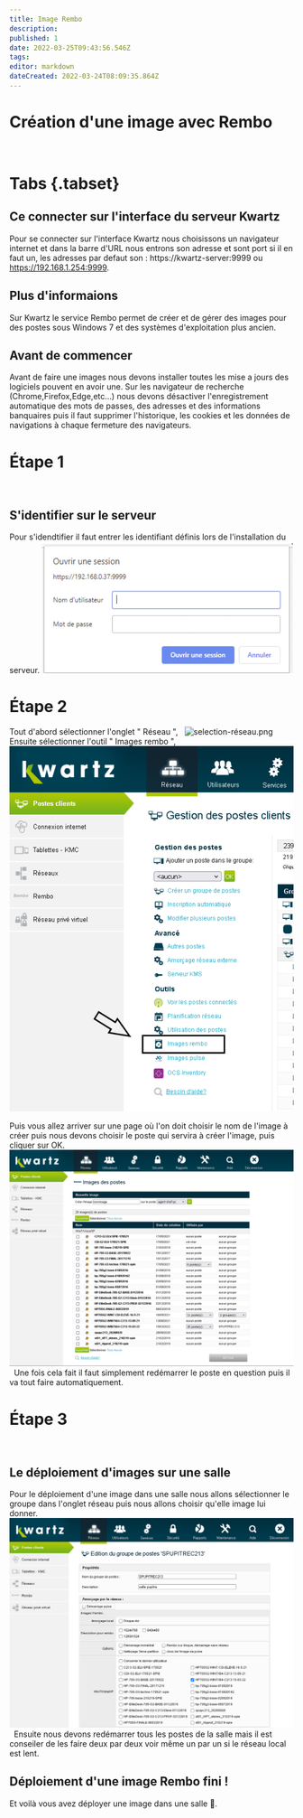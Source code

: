 ```yaml
---
title: Image Rembo
description: 
published: 1
date: 2022-03-25T09:43:56.546Z
tags: 
editor: markdown
dateCreated: 2022-03-24T08:09:35.864Z
---
```


# Création d'une image avec Rembo
 
# Tabs {.tabset}
## Ce connecter sur l'interface du serveur Kwartz
Pour se connecter sur l'interface Kwartz nous choisissons un navigateur internet et dans la barre d'URL nous entrons son adresse et sont port si il en faut un, les adresses par defaut son :
https://kwartz-server:9999 ou https://192.168.1.254:9999.

## Plus d'informaions
Sur Kwartz le service Rembo permet de créer et de gérer des images pour des postes sous Windows 7 et des systèmes d'exploitation plus ancien.
 
## Avant de commencer
Avant de faire une images nous devons installer toutes les mise a jours des logiciels pouvent en avoir une.
Sur les navigateur de recherche (Chrome,Firefox,Edge,etc...) nous devons désactiver l'enregistrement automatique des mots de passes, des adresses et des informations banquaires puis il faut supprimer l'historique, les cookies et les données de navigations à chaque fermeture des navigateurs.
 
# Étape 1
 

## S'identifier sur le serveur
Pour s'idendtifier il faut entrer les identifiant définis lors de l'installation du serveur.
![connexion-serveur.png](/images/kwartz/connexion-serveur.png)

# Étape 2
Tout d'abord sélectionner l'onglet " Réseau ",
 
![selection-réseau.png](/images/kwartz/images/selection-réseau.png)
 
Ensuite sélectionner l'outil " Images rembo ",
![selection_rembo.png](/images/kwartz/images/rembo/selection_rembo.png)
 
Puis vous allez arriver sur une page où l'on doit choisir le nom de l'image à créer puis nous devons choisir le poste qui servira à créer l'image, puis cliquer sur OK.
![rembo.png](/images/kwartz/images/rembo/rembo.png)
 
Une fois cela fait il faut simplement redémarrer le poste en question puis il va tout faire automatiquement.
 
# Étape 3
 
## Le déploiement d'images sur une salle
Pour le déploiement d'une image dans une salle nous allons sélectionner le groupe dans l'onglet réseau puis nous allons choisir qu'elle image lui donner.
![selection_groupe.png](/images/kwartz/images/rembo/selection_groupe.png)
 
Ensuite nous devons redémarrer tous les postes de la salle mais il est conseiler de les faire deux par deux voir même un par un si le réseau local est lent.
 
## Déploiement d'une image Rembo fini !
Et voilà vous avez déployer une image dans une salle 🎉.